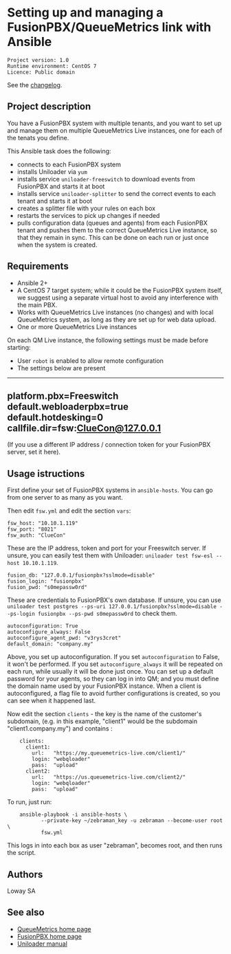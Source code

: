 Setting up and managing a FusionPBX/QueueMetrics link with Ansible
==================================================================

```
Project version: 1.0 
Runtime environment: CentOS 7 
Licence: Public domain
```
See the [changelog](CHANGELOG.md).

Project description
-------------------

You have a FusionPBX system with multiple tenants, and you want to set up and manage
them on multiple QueueMetrics Live instances, one for each of the tenats you define.


This Ansible task does the following:

- connects to each FusionPBX system
- installs Uniloader via `yum`
- installs service `uniloader-freeswitch` to download events from FusionPBX and starts it at boot
- installs service `uniloader-splitter` to send the correct events to each tenant and starts it at boot
- creates a splitter file with your rules on each box
- restarts the services to pick up changes if needed
- pulls configuration data (queues and agents) from each FusionPBX tenant and pushes them to the correct
  QueueMetrics Live instance, so that they remain in sync. This can be done on each run or just once
  when the system is created.


Requirements
------------

* Ansible 2+
* A CentOS 7 target system; while it could be the FusionPBX system itself, we suggest using a separate virtual host to avoid any interference with the main PBX.
* Works with QueueMetrics Live instances (no changes) and with local QueueMetrics system, as long as they are 
  set up for web data upload.
* One or more QueueMetrics Live instances



On each QM Live instance, the following settings must be made before starting:

- User `robot` is enabled to allow remote configuration
- The settings below are present

----
platform.pbx=Freeswitch
default.webloaderpbx=true
default.hotdesking=0
callfile.dir=fsw:ClueCon@127.0.0.1
----

(If you use a different IP address / connection token for your FusionPBX server, set it here).



Usage istructions
-----------------

First define your set of FusionPBX systems in `ansible-hosts`. You can go from one server to as many as you want.

Then edit `fsw.yml` and edit the section `vars`:
    
    fsw_host: "10.10.1.119"
    fsw_port: "8021"
    fsw_auth: "ClueCon"

These are the IP address, token and port for your Freeswitch server. If unsure, you can easily test them with Uniloader: `uniloader test fsw-esl --host 10.10.1.119`.


    fusion_db: "127.0.0.1/fusionpbx?sslmode=disable"
    fusion_login: "fusionpbx"
    fusion_pwd: "s0mepassw0rd"

These are credentials to FusionPBX's own database. If unsure, you can use `uniloader test postgres --ps-uri 127.0.0.1/fusionpbx?sslmode=disable --ps-login fusionpbx --ps-pwd s0mepassw0rd` to check them.

    autoconfiguration: True
    autoconfigure_always: False
    autoconfigure_agent_pwd: "v3rys3cret"
    default_domain: "company.my"    

Above, you set up autoconfiguration. If you set `autoconfiguration` to False, it won't be performed. If you set `autoconfigure_always` it will be repeated on each run, while usually it will be done just once. You can set up a default password for your agents, so they can log in into QM; and you must define the domain name used by your FusionPBX instance. When a client is autoconfigured, a flag file to avoid further configurations is created, so you can see when it happened last.

Now edit the section `clients` - the key is the name of the customer's subdomain, (e.g. in this example, "client1" would be the subdomain "client1.company.my") and contains :


	    clients:
	      client1:
	        url:   "https://my.queuemetrics-live.com/client1/"
	        login: "webqloader"
	        pass:  "upload"  
	      client2:
	        url:   "https://us.queuemetrics-live.com/client2/"
	        login: "webqloader"
	        pass:  "upload"


To run, just run:

		ansible-playbook -i ansible-hosts \
		       --private-key ~/zebraman_key -u zebraman --become-user root \
		       fsw.yml


This logs in into each box as user "zebraman", becomes root, and then runs the script.

Authors
-------

Loway SA 

See also
--------

* [QueueMetrics home page](https://www.queuemetrics.com)
* [FusionPBX home page](https://www.fusionpbx.com/)
* [Uniloader manual](https://manuals.loway.ch/Uniloader-chunked/)
